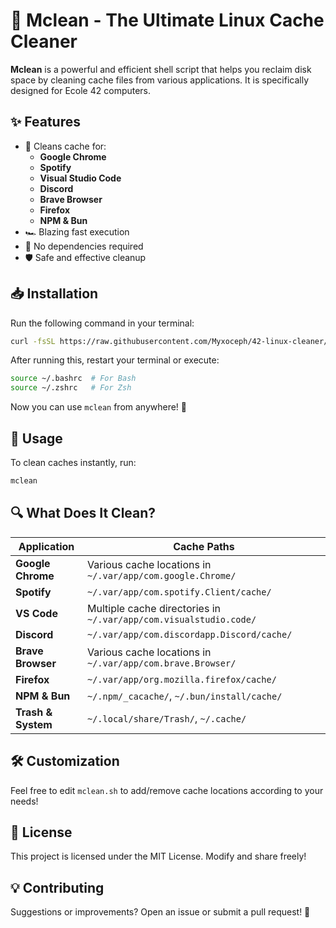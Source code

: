 # 🧹 Mclean - The Ultimate Linux Cache Cleaner

**Mclean** is a powerful and efficient shell script that helps you reclaim disk space by cleaning cache files from various applications. It is specifically designed for Ecole 42 computers.

## ✨ Features
- 🚀 Cleans cache for:
  - **Google Chrome**
  - **Spotify**
  - **Visual Studio Code**
  - **Discord**
  - **Brave Browser**
  - **Firefox**
  - **NPM & Bun**
- 🏎️ Blazing fast execution
- 🔧 No dependencies required
- 🛡️ Safe and effective cleanup

## 📥 Installation
Run the following command in your terminal:
```sh
curl -fsSL https://raw.githubusercontent.com/Myxoceph/42-linux-cleaner/main/mclean.sh -o ~/mclean.sh && chmod +x ~/mclean.sh && echo 'alias mclean="$HOME/mclean.sh"' | tee -a ~/.bashrc ~/.zshrc
```
After running this, restart your terminal or execute:
```sh
source ~/.bashrc  # For Bash
source ~/.zshrc   # For Zsh
```
Now you can use `mclean` from anywhere! 🎉

## 🚀 Usage
To clean caches instantly, run:
```sh
mclean
```

## 🔍 What Does It Clean?
| Application         | Cache Paths                                      |
|--------------------|-------------------------------------------------|
| **Google Chrome**  | Various cache locations in `~/.var/app/com.google.Chrome/` |
| **Spotify**        | `~/.var/app/com.spotify.Client/cache/`          |
| **VS Code**        | Multiple cache directories in `~/.var/app/com.visualstudio.code/` |
| **Discord**        | `~/.var/app/com.discordapp.Discord/cache/`      |
| **Brave Browser**  | Various cache locations in `~/.var/app/com.brave.Browser/` |
| **Firefox**        | `~/.var/app/org.mozilla.firefox/cache/`         |
| **NPM & Bun**      | `~/.npm/_cacache/`, `~/.bun/install/cache/`     |
| **Trash & System** | `~/.local/share/Trash/`, `~/.cache/`            |

## 🛠️ Customization
Feel free to edit `mclean.sh` to add/remove cache locations according to your needs!

## 📜 License
This project is licensed under the MIT License. Modify and share freely!

## 💡 Contributing
Suggestions or improvements? Open an issue or submit a pull request! 🙌


